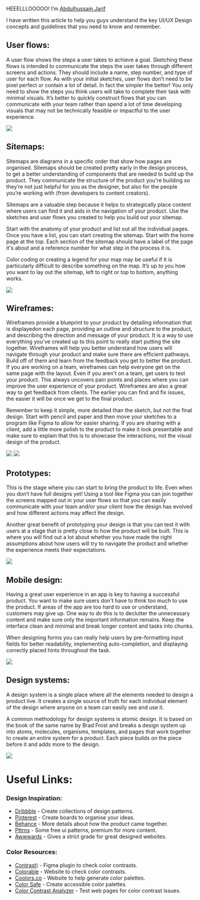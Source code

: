 HEEELLLOOOOO!
I’m [Abdulhussain Jarif](https://www.linkedin.com/in/abdulhussainjarif/) 

I have written this article to help you guys understand the key UI/UX Design concepts and guidelines that you need to know and remember. 

## User flows:

A user flow shows the steps a user takes to achieve a goal. Sketching these flows is intended to communicate the steps the user takes through different screens 
and actions. They should include a name, step number, and type of user for each flow. As with your initial sketches, user flows don’t need to be pixel perfect or 
contain a lot of detail. In fact the simpler the better! You only need to show the steps you think users will take to complete their task with minimal visuals. 
It’s better to quickly construct flows that you can communicate with your team rather than spend a lot of time developing visuals that may not be technically 
feasible or impactful to the user experience. 

![](https://external-content.duckduckgo.com/iu/?u=https%3A%2F%2Farctouch.com%2Fwp-content%2Fuploads%2F2016%2F05%2Farctouch_ux_user_flow_example.jpg&f=1&nofb=1&ipt=99cad70b53d2b5fc778e7fc1a46f2a2b216405513ab4fd04dd660839cbba3ce2&ipo=images)

## Sitemaps:

Sitemaps are diagrams in a specific order that show how pages are organised. Sitemaps should be created pretty early in the design process, to get a better
understanding of components that are needed to build up the product. They communicate the structure of the product you're building so they’re not just helpful for
you as the designer, but also for the people you’re working with (from developers to content creators).

Sitemaps are a valuable step because it helps to strategically place content where users can find it and aids in the navigation of your product. 
Use the sketches and user flows you created to help you build out your sitemap.

Start with the anatomy of your product and list out all the individual pages. Once you have a list, you can start creating the sitemap. Start with the home page 
at the top. Each section of the sitemap should have a label of the page it's about and a reference number for what step in the process it is.

Color coding or creating a legend for your map may be useful if it is particularly difficult to describe something on the map. It’s up to you how you want to 
lay out the sitemap, left to right or top to bottom, anything works.

![](https://external-content.duckduckgo.com/iu/?u=https%3A%2F%2Fs-media-cache-ak0.pinimg.com%2Foriginals%2Fe3%2F2c%2F6e%2Fe32c6ed3cbb538234f9c308705e50e50.jpg&f=1&nofb=1&ipt=e404c9a061c735fecd45a8f630b2c95a0c37bec24ec5f1744aabb6bbb95209b7&ipo=images)

## Wireframes:

Wireframes provide a blueprint to your product by detailing information that is displayedon each page, providing an outline and structure to the product, 
and describing the direction and message of your product. It is a way to use everything you've created up to this point to really start putting the site together.
Wireframes will help you better understand how users will navigate through your product and make sure there are efficient pathways. Build off of them and learn 
from the feedback you get to better the product. If you are working on a team, wireframes can help everyone get on the same page with the layout. 
Even if you aren't on a team, get users to test your product. This always uncovers pain points and places where you can improve the user experience of your product. 
Wireframes are also a great way to get feedback from clients. The earlier you can find and fix issues, the easier it will be once we get to the final product.

Remember to keep it simple, more detailed than the sketch, but not the final design. Start with pencil and paper and then move your sketches to a program like
Figma to allow for easier sharing. If you are sharing with a client, add a little more polish to the product to make it look presentable and make sure to explain 
that this is to showcase the interactions, not the visual design of the product.

![](https://external-content.duckduckgo.com/iu/?u=https%3A%2F%2Ftechnewspedia.com%2Fwp-content%2Fuploads%2F2020%2F10%2Fhow-to-create-a-wireframe.jpg&f=1&nofb=1&ipt=45ddab0d479bb63d2382359a16b60bfb5e40afc5739c878492e1fadd4da0a08c&ipo=images)
![](https://external-content.duckduckgo.com/iu/?u=https%3A%2F%2Ftse4.mm.bing.net%2Fth%3Fid%3DOIP.kTj4w-JyziUG3vSt0uWQngHaFY%26pid%3DApi&f=1&ipt=4c7a0238f5cbe5abac93f551146258c39072ca14f94b573ce7276ab915e5099f&ipo=images)

## Prototypes:

This is the stage where you can start to bring the product to life. Even when you don’t have full designs yet! Using a tool like Figma you can join together the 
screens mapped out in your user flows so that you can easily communicate with your team and/or your client how the design has evolved and how different actions may 
affect the design.

Another great benefit of prototyping your design is that you can test it with users at a stage that is pretty close to how the product will be built. 
This is where you will find out a lot about whether you have made the right assumptions about how users will try to navigate the product and whether the experience
meets their expectations.

![](https://external-content.duckduckgo.com/iu/?u=https%3A%2F%2Fassets-global.website-files.com%2F5f0f11d97d85ed44697a5e23%2F5f3897cc97c851520d555a08_figma-screenshot-01.gif&f=1&nofb=1&ipt=ecc4db621bdab2387ed3591fd100eecc30eda99ce1691682e99967888ba01133&ipo=images)

## Mobile design:

Having a great user experience in an app is key to having a successful product. You want to make sure users don't have to think too much to use the product. 
If areas of the app are too hard to use or understand, customers may give up. One way to do this is to declutter the unnecessary content and make sure only the
important information remains. Keep the interface clean and minimal and break longer content and tasks into chunks.

When designing forms you can really help users by pre-formatting input fields for better readability, implementing auto-completion, and displaying correctly 
placed hints throughout the task.

![](https://mir-s3-cdn-cf.behance.net/projects/max_808_webp/e3c703127226957.Y3JvcCwxOTIwLDE1MDEsMCww.png)

## Design systems:

A design system is a single place where all the elements needed to design a product live. It creates a single source of truth for each individual element of the 
design where anyone on a team can easily see and use it.

A common methodology for design systems is atomic design. It is based on the book of the same name by Brad Frost and breaks a design system up into atoms, molecules,
organisms, templates, and pages that work together to create an entire system for a product. Each piece builds on the piece before it and adds more to the design.

![](https://external-content.duckduckgo.com/iu/?u=https%3A%2F%2Fcdn.dribbble.com%2Fusers%2F372375%2Fscreenshots%2F5614614%2Fdesign_system_lite_template_for_figma__1__4x.png&f=1&nofb=1&ipt=d57299f0e855f513f4ff448f676e525b4596e3dc2c281e2c2f8fe5d1b43cc5e5&ipo=images)

# Useful Links:
### Design Inspiration:
- [Dribbble](https://dribbble.com/) - Create collections of design patterns.
- [Pinterest](https://pinterest.com/) - Create boards to organise your ideas.
- [Behance](https://www.behance.net/) - More details about how the product came together.
- [Pttrns](https://www.pttrns.com/) - Some free ui patterns, premium for more content.
- [Awwwards](https://www.awwwards.com/) - Gives a strict grade for great designed websites.

### Color Resources:
- [Contrast](https://www.figma.com/community/plugin/748533339900865323/Contrast)) - Figma plugin to check color contrasts.
- [Colorable](https://colorable.jxnblk.com/) - Website to check color contrasts.
- [Coolors.co](https://coolors.co/) - Website to help generate color palettes.
- [Color Safe](http://colorsafe.co/) -  Create accessible color palettes.
- [Color Contrast Analyzer](https://www.w3docs.com/tools/color-analyzer) - Test web pages for color contrast issues.
